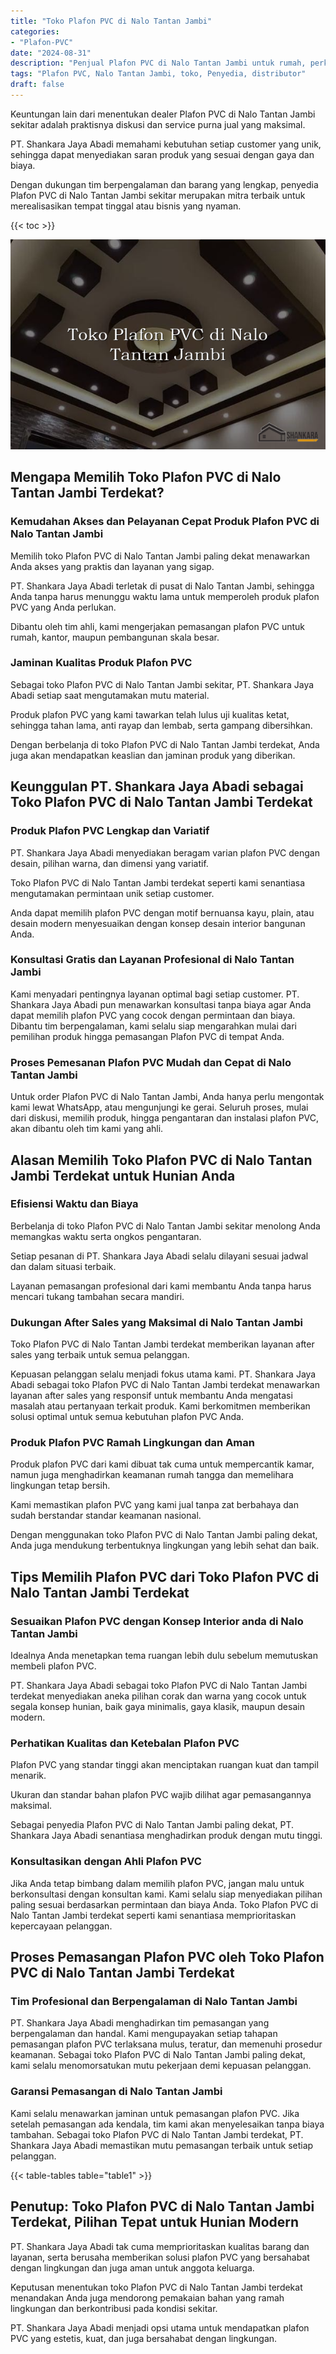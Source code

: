 ```yaml
---
title: "Toko Plafon PVC di Nalo Tantan Jambi"
categories: 
- "Plafon-PVC"
date: "2024-08-31"
description: "Penjual Plafon PVC di Nalo Tantan Jambi untuk rumah, perkantoran, dan ritel. Produk unggulan, beragam motif, pilihan warna modern, beserta jasa instalasi oleh teknisi profesional dan kepastian resmi!|Servis penjualan Plafon PVC di Nalo Tantan Jambi bagi keperluan rumah, office, maupun ritel, beserta produk unggulan dan pemasangan oleh teknisi profesional serta jaminan resmi.|Alternatif Plafon PVC di Nalo Tantan Jambi yang terpercaya untuk hunian, perkantoran, serta ritel, bersama plafon unggulan dan penempatan ditangani oleh tim berpengalaman serta garansi resmi.|Penjualan Plafon PVC di Nalo Tantan Jambi bagi tempat tinggal, office, dan toko, dengan produk berkualitas dan pemasangan dikerjakan oleh teknisi ahli, disertai beserta kepastian resmi.}"
tags: "Plafon PVC, Nalo Tantan Jambi, toko, Penyedia, distributor"
draft: false
---
```


Keuntungan lain dari menentukan dealer Plafon PVC di Nalo Tantan Jambi sekitar adalah praktisnya diskusi dan service purna jual yang maksimal.

PT. Shankara Jaya Abadi memahami kebutuhan setiap customer yang unik, sehingga dapat menyediakan saran produk yang sesuai dengan gaya dan biaya.

Dengan dukungan tim berpengalaman dan barang yang lengkap, penyedia Plafon PVC di Nalo Tantan Jambi sekitar merupakan mitra terbaik untuk merealisasikan tempat tinggal atau bisnis yang nyaman.

{{< toc >}}

![Toko Plafon PVC di Nalo Tantan Jambi](/images/Plafon-PVC/Toko-Plafon-PVC-di-Nalo-Tantan-Jambi.png)


## Mengapa Memilih Toko Plafon PVC di Nalo Tantan Jambi Terdekat?

### Kemudahan Akses dan Pelayanan Cepat Produk Plafon PVC di Nalo Tantan Jambi

Memilih toko Plafon PVC di Nalo Tantan Jambi paling dekat menawarkan Anda akses yang praktis dan layanan yang sigap.

PT. Shankara Jaya Abadi terletak di pusat di Nalo Tantan Jambi, sehingga Anda tanpa harus menunggu waktu lama untuk memperoleh produk plafon PVC yang Anda perlukan.

Dibantu oleh tim ahli, kami mengerjakan pemasangan plafon PVC untuk rumah, kantor, maupun pembangunan skala besar.

### Jaminan Kualitas Produk Plafon PVC

Sebagai toko Plafon PVC di Nalo Tantan Jambi sekitar, PT. Shankara Jaya Abadi setiap saat mengutamakan mutu material.

Produk plafon PVC yang kami tawarkan telah lulus uji kualitas ketat, sehingga tahan lama, anti rayap dan lembab, serta gampang dibersihkan.

Dengan berbelanja di toko Plafon PVC di Nalo Tantan Jambi terdekat, Anda juga akan mendapatkan keaslian dan jaminan produk yang diberikan.

## Keunggulan PT. Shankara Jaya Abadi sebagai Toko Plafon PVC di Nalo Tantan Jambi Terdekat

### Produk Plafon PVC Lengkap dan Variatif

PT. Shankara Jaya Abadi menyediakan beragam varian plafon PVC dengan desain, pilihan warna, dan dimensi yang variatif.

Toko Plafon PVC di Nalo Tantan Jambi terdekat seperti kami senantiasa mengutamakan permintaan unik setiap customer.

Anda dapat memilih plafon PVC dengan motif bernuansa kayu, plain, atau desain modern menyesuaikan dengan konsep desain interior bangunan Anda.

### Konsultasi Gratis dan Layanan Profesional di Nalo Tantan Jambi

Kami menyadari pentingnya layanan optimal bagi setiap customer. PT. Shankara Jaya Abadi pun menawarkan konsultasi tanpa biaya agar Anda dapat memilih plafon PVC yang cocok dengan permintaan dan biaya. Dibantu tim berpengalaman, kami selalu siap mengarahkan mulai dari pemilihan produk hingga pemasangan Plafon PVC di tempat Anda.

### Proses Pemesanan Plafon PVC Mudah dan Cepat di Nalo Tantan Jambi

Untuk order Plafon PVC di Nalo Tantan Jambi, Anda hanya perlu mengontak kami lewat WhatsApp, atau mengunjungi ke gerai. Seluruh proses, mulai dari diskusi, memilih produk, hingga pengantaran dan instalasi plafon PVC, akan dibantu oleh tim kami yang ahli.

## Alasan Memilih Toko Plafon PVC di Nalo Tantan Jambi Terdekat untuk Hunian Anda

### Efisiensi Waktu dan Biaya

Berbelanja di toko Plafon PVC di Nalo Tantan Jambi sekitar menolong Anda memangkas waktu serta ongkos pengantaran.

Setiap pesanan di PT. Shankara Jaya Abadi selalu dilayani sesuai jadwal dan dalam situasi terbaik.

Layanan pemasangan profesional dari kami membantu Anda tanpa harus mencari tukang tambahan secara mandiri.

### Dukungan After Sales yang Maksimal di Nalo Tantan Jambi

Toko Plafon PVC di Nalo Tantan Jambi terdekat memberikan layanan after sales yang terbaik untuk semua pelanggan.

Kepuasan pelanggan selalu menjadi fokus utama kami. PT. Shankara Jaya Abadi sebagai toko Plafon PVC di Nalo Tantan Jambi terdekat menawarkan layanan after sales yang responsif untuk membantu Anda mengatasi masalah atau pertanyaan terkait produk. Kami berkomitmen memberikan solusi optimal untuk semua kebutuhan plafon PVC Anda.

### Produk Plafon PVC Ramah Lingkungan dan Aman

Produk plafon PVC dari kami dibuat tak cuma untuk mempercantik kamar, namun juga menghadirkan keamanan rumah tangga dan memelihara lingkungan tetap bersih.

Kami memastikan plafon PVC yang kami jual tanpa zat berbahaya dan sudah berstandar standar keamanan nasional.

Dengan menggunakan toko Plafon PVC di Nalo Tantan Jambi paling dekat, Anda juga mendukung terbentuknya lingkungan yang lebih sehat dan baik.

## Tips Memilih Plafon PVC dari Toko Plafon PVC di Nalo Tantan Jambi Terdekat

### Sesuaikan Plafon PVC dengan Konsep Interior anda di Nalo Tantan Jambi

Idealnya Anda menetapkan tema ruangan lebih dulu sebelum memutuskan membeli plafon PVC.

PT. Shankara Jaya Abadi sebagai toko Plafon PVC di Nalo Tantan Jambi terdekat menyediakan aneka pilihan corak dan warna yang cocok untuk segala konsep hunian, baik gaya minimalis, gaya klasik, maupun desain modern.

### Perhatikan Kualitas dan Ketebalan Plafon PVC

Plafon PVC yang standar tinggi akan menciptakan ruangan kuat dan tampil menarik.

Ukuran dan standar bahan plafon PVC wajib dilihat agar pemasangannya maksimal.

Sebagai penyedia Plafon PVC di Nalo Tantan Jambi paling dekat, PT. Shankara Jaya Abadi senantiasa menghadirkan produk dengan mutu tinggi.

### Konsultasikan dengan Ahli Plafon PVC

Jika Anda tetap bimbang dalam memilih plafon PVC, jangan malu untuk berkonsultasi dengan konsultan kami. Kami selalu siap menyediakan pilihan paling sesuai berdasarkan permintaan dan biaya Anda. Toko Plafon PVC di Nalo Tantan Jambi terdekat seperti kami senantiasa memprioritaskan kepercayaan pelanggan.

## Proses Pemasangan Plafon PVC oleh Toko Plafon PVC di Nalo Tantan Jambi Terdekat

### Tim Profesional dan Berpengalaman di Nalo Tantan Jambi

PT. Shankara Jaya Abadi menghadirkan tim pemasangan yang berpengalaman dan handal. Kami mengupayakan setiap tahapan pemasangan plafon PVC terlaksana mulus, teratur, dan memenuhi prosedur keamanan. Sebagai toko Plafon PVC di Nalo Tantan Jambi paling dekat, kami selalu menomorsatukan mutu pekerjaan demi kepuasan pelanggan.

### Garansi Pemasangan di Nalo Tantan Jambi

Kami selalu menawarkan jaminan untuk pemasangan plafon PVC. Jika setelah pemasangan ada kendala, tim kami akan menyelesaikan tanpa biaya tambahan. Sebagai toko Plafon PVC di Nalo Tantan Jambi terdekat, PT. Shankara Jaya Abadi memastikan mutu pemasangan terbaik untuk setiap pelanggan.

{{< table-tables table="table1" >}}

## Penutup: Toko Plafon PVC di Nalo Tantan Jambi Terdekat, Pilihan Tepat untuk Hunian Modern

PT. Shankara Jaya Abadi tak cuma memprioritaskan kualitas barang dan layanan, serta berusaha memberikan solusi plafon PVC yang bersahabat dengan lingkungan dan juga aman untuk anggota keluarga.

Keputusan menentukan toko Plafon PVC di Nalo Tantan Jambi terdekat menandakan Anda juga mendorong pemakaian bahan yang ramah lingkungan dan berkontribusi pada kondisi sekitar.

PT. Shankara Jaya Abadi menjadi opsi utama untuk mendapatkan plafon PVC yang estetis, kuat, dan juga bersahabat dengan lingkungan.